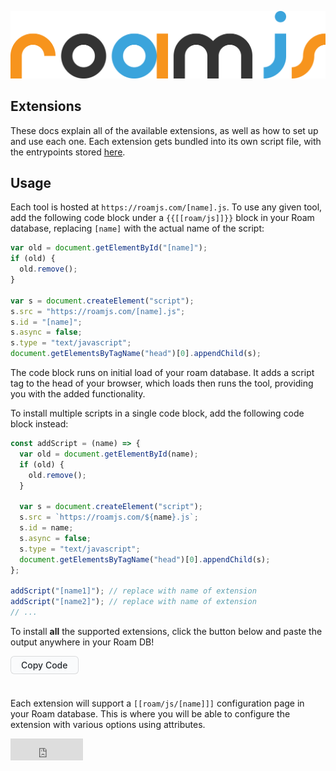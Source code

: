 ![](./images/logo.png)

## Extensions

These docs explain all of the available extensions, as well as how to set up and use each one. Each extension gets bundled into its own script file, with the entrypoints stored [here](https://github.com/dvargas92495/roam-js-extensions/tree/master/src/entries).

## Usage

Each tool is hosted at `https://roamjs.com/[name].js`. To use any given tool, add the following code block under a `{{[[roam/js]]}}` block in your Roam database, replacing `[name]` with the actual name of the script:

```javascript
var old = document.getElementById("[name]");
if (old) {
  old.remove();
}

var s = document.createElement("script");
s.src = "https://roamjs.com/[name].js";
s.id = "[name]";
s.async = false;
s.type = "text/javascript";
document.getElementsByTagName("head")[0].appendChild(s);
```

The code block runs on initial load of your roam database. It adds a script tag to the head of your browser, which loads then runs the tool, providing you with the added functionality.

To install multiple scripts in a single code block, add the following code block instead:

```javascript
const addScript = (name) => {
  var old = document.getElementById(name);
  if (old) {
    old.remove();
  }

  var s = document.createElement("script");
  s.src = `https://roamjs.com/${name}.js`;
  s.id = name;
  s.async = false;
  s.type = "text/javascript";
  document.getElementsByTagName("head")[0].appendChild(s);
};

addScript("[name1]"); // replace with name of extension
addScript("[name2]"); // replace with name of extension
// ...
```

To install __all__ the supported extensions, click the button below and paste the output anywhere in your Roam DB!

<form action="javascript:%3B(()%3D%3E%7Blet%20l%20%3D%20function(e)%20%7B%0Ae.clipboardData.setData(%22text%2Fplain%22%2C%20%22-%20%7B%7B%5B%5Broam%2Fjs%5D%5D%7D%7D%5Cn%20%20%20%20-%20%60%60%60javascript%5Cnconst%20addScript%20%3D%20name%20%3D%3E%20%7B%5Cn%20%20var%20s%20%3D%20document.createElement('script')%5Cn%20%20%20%20%20%20s.type%20%3D%20%5C%22text%2Fjavascript%5C%22%5Cn%20%20%20%20%20%20s.src%20%3D%20%60https%3A%2F%2Froamjs.com%2F%24%7Bname%7D.js%60%5Cn%20%20%20%20%20%20s.async%20%3D%20true%5Cn%20%20document.getElementsByTagName('head')%5B0%5D.appendChild(s)%5Cn%7D%5Cn%5CnaddScript('google-calendar')%3B%5CnaddScript('emojis')%3B%5CnaddScript('github')%3B%5CnaddScript('todont')%3B%5CnaddScript('sort-references')%3B%5CnaddScript('mobile-todos')%3B%5CnaddScript('query-tools')%3B%5CnaddScript('twitter')%3B%60%60%60%5Cn%22)%0Ae.clipboardData.setData(%22text%2Fhtml%22%2C%20%22%3Chtml%3E%5Cr%5Cn%3Cbody%3E%5Cr%5Cn%3C!--StartFragment--%3E%3Cul%3E%3Cli%20style%3D%5C%22text-align%3Ainherit%3B%5C%22%3E%3Cspan%20style%3D%5C%22text-align%3Ainherit%3B%5C%22%3E%3Cspan%3E%7B%7B%5B%5Broam%2Fjs%5D%5D%7D%7D%3C%2Fspan%3E%3C%2Fspan%3E%3Cul%3E%3Cli%20style%3D%5C%22text-align%3Ainherit%3B%5C%22%3E%3Cspan%20style%3D%5C%22text-align%3Ainherit%3B%5C%22%3E%3Cspan%3E%3Cpre%3E%3Ccode%3Ejavascript%5Cnconst%20addScript%20%3D%20name%20%3D%3E%20%7B%5Cn%20%20var%20s%20%3D%20document.createElement('script')%5Cn%20%20%20%20%20%20s.type%20%3D%20%5C%22text%2Fjavascript%5C%22%5Cn%20%20%20%20%20%20s.src%20%3D%20%60https%3A%2F%2Froamjs.com%2F%24%7Bname%7D.js%60%5Cn%20%20%20%20%20%20s.async%20%3D%20true%5Cn%20%20document.getElementsByTagName('head')%5B0%5D.appendChild(s)%5Cn%7D%5Cn%5CnaddScript('google-calendar')%3B%5CnaddScript('emojis')%3B%5CnaddScript('github')%3B%5CnaddScript('todont')%3B%5CnaddScript('sort-references')%3B%5CnaddScript('mobile-todos')%3B%5CnaddScript('query-tools')%3B%5CnaddScript('twitter')%3B%3C%2Fcode%3E%3C%2Fpre%3E%3C%2Fspan%3E%3C%2Fspan%3E%3C%2Fli%3E%3C%2Ful%3E%3C%2Fli%3E%3C%2Ful%3E%3C!--EndFragment--%3E%5Cr%5Cn%3C%2Fbody%3E%5Cr%5Cn%3C%2Fhtml%3E%22)%0Ae.clipboardData.setData(%22roam%2Fdata%22%2C%20%22%5B%5C%22%5E%20%5C%22%2C%5C%22~%3Adb-id%5C%22%2C%5C%22dvargas92495%5C%22%2C%5C%22~%3Atype%5C%22%2C%5C%22~%3Acopy%5C%22%2C%5C%22~%3Acopied-data%5C%22%2C%5B%5B%5C%22%5E%20%5C%22%2C%5C%22~%3Ablock%2Fstring%5C%22%2C%5C%22%7B%7B%5B%5Broam%2Fjs%5D%5D%7D%7D%5C%22%2C%5C%22~%3Acreate%2Femail%5C%22%2C%5C%22dvargas92495%40gmail.com%5C%22%2C%5C%22~%3Acreate%2Ftime%5C%22%2C1598281876034%2C%5C%22~%3Ablock%2Fchildren%5C%22%2C%5B%5B%5C%22%5E%20%5C%22%2C%5C%22%5E4%5C%22%2C%5C%22~%60%60%60javascript%5C%5Cnconst%20addScript%20%3D%20name%20%3D%3E%20%7B%5C%5Cn%20%20var%20s%20%3D%20document.createElement('script')%5C%5Cn%20%20%20%20%20%20s.type%20%3D%20%5C%5C%5C%22text%2Fjavascript%5C%5C%5C%22%5C%5Cn%20%20%20%20%20%20s.src%20%3D%20%60https%3A%2F%2Froamjs.com%2F%24%7Bname%7D.js%60%5C%5Cn%20%20%20%20%20%20s.async%20%3D%20true%5C%5Cn%20%20document.getElementsByTagName('head')%5B0%5D.appendChild(s)%5C%5Cn%7D%5C%5Cn%5C%5CnaddScript('google-calendar')%3B%5C%5CnaddScript('emojis')%3B%5C%5CnaddScript('github')%3B%5C%5CnaddScript('todont')%3B%5C%5CnaddScript('sort-references')%3B%5C%5CnaddScript('mobile-todos')%3B%5C%5CnaddScript('query-tools')%3B%5C%5CnaddScript('twitter')%3B%60%60%60%5C%22%2C%5C%22%5E5%5C%22%2C%5C%22dvargas92495%40gmail.com%5C%22%2C%5C%22%5E6%5C%22%2C1599845979418%2C%5C%22~%3Ablock%2Fuid%5C%22%2C%5C%22CIjwrDAAW%5C%22%2C%5C%22~%3Ablock%2Fopen%5C%22%2Ctrue%2C%5C%22~%3Aedit%2Ftime%5C%22%2C1601331252805%2C%5C%22~%3Aedit%2Femail%5C%22%2C%5C%22dvargas92495%40gmail.com%5C%22%2C%5C%22~%3Ablock%2Forder%5C%22%2C0%5D%5D%2C%5C%22%5E8%5C%22%2C%5C%22uDNLw5PDg%5C%22%2C%5C%22%5E9%5C%22%2Ctrue%2C%5C%22%5E%3A%5C%22%2C1599671559021%2C%5C%22%5E%3B%5C%22%2C%5C%22dvargas92495%40gmail.com%5C%22%2C%5C%22%5E%3C%5C%22%2C4%5D%5D%5D%22)%0Ae.preventDefault()%0A%7D%0Adocument.addEventListener(%22copy%22%2C%20l)%0Adocument.execCommand(%22copy%22)%0Adocument.removeEventListener(%22copy%22%2C%20l)%7D)()%3B">
    <button title="All Extensions" style="background-color: #fafbfc; border: 1px solid #1b1f2326; color: #24292e; padding: 5px 16px; font-size: 14px; font-weight: 500; font-family: -apple-system,BlinkMacSystemFont,Segoe UI,Helvetica,Arial,sans-serif,Apple Color Emoji,Segoe UI Emoji; border-radius: 6px; margin-bottom: 24px;">Copy Code</button>
</form>

Each extension will support a `[[roam/js/[name]]]` configuration page in your Roam database. This is where you will be able to configure the extension with various options using attributes.

<iframe src="https://github.com/sponsors/dvargas92495/button" title="Sponsor dvargas92495" height="35" width="116" style="border: 0;"></iframe>
